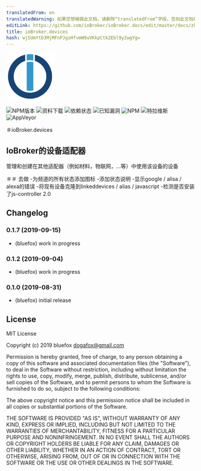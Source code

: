 ```yaml
---
translatedFrom: en
translatedWarning: 如果您想编辑此文档，请删除“translatedFrom”字段，否则此文档将再次自动翻译
editLink: https://github.com/ioBroker/ioBroker.docs/edit/master/docs/zh-cn/adapterref/iobroker.devices/README.md
title: ioBroker.devices
hash: wjSUmYtb3MjMFnPJgsHfvmW9uVKkpCtk2Ebl9y2wgYg=
---
```

![商标](../../../en/adapterref/iobroker.devices/admin/devices.png)

![NPM版本](http://img.shields.io/npm/v/iobroker.devices.svg)
![资料下载](https://img.shields.io/npm/dm/iobroker.devices.svg)
![依赖状态](https://img.shields.io/david/ioBroker/iobroker.devices.svg)
![已知漏洞](https://snyk.io/test/github/ioBroker/ioBroker.devices/badge.svg)
![NPM](https://nodei.co/npm/iobroker.devices.png?downloads=true)
![特拉维斯](http://img.shields.io/travis/ioBroker/ioBroker.devices/master.svg)
![AppVeyor](https://ci.appveyor.com/api/projects/status/github/ioBroker/ioBroker.devices?branch=master&svg=true)

＃ioBroker.devices
## IoBroker的设备适配器
管理和创建在其他适配器（例如材料，物联网，...等）中使用该设备的设备

＃＃ 去做
-为频道的所有状态添加图标
-添加状态说明
-显示google / alisa / alexa的错误
-将现有设备克隆到linkeddevices / alias / javascript
-检测是否安装了js-controller 2.0

## Changelog

### 0.1.7 (2019-09-15)
* (bluefox) work in progress

### 0.1.2 (2019-09-04)
* (bluefox) work in progress

### 0.1.0 (2019-08-31)
* (bluefox) initial release

## License
MIT License

Copyright (c) 2019 bluefox <dogafox@gmail.com>

Permission is hereby granted, free of charge, to any person obtaining a copy
of this software and associated documentation files (the "Software"), to deal
in the Software without restriction, including without limitation the rights
to use, copy, modify, merge, publish, distribute, sublicense, and/or sell
copies of the Software, and to permit persons to whom the Software is
furnished to do so, subject to the following conditions:

The above copyright notice and this permission notice shall be included in all
copies or substantial portions of the Software.

THE SOFTWARE IS PROVIDED "AS IS", WITHOUT WARRANTY OF ANY KIND, EXPRESS OR
IMPLIED, INCLUDING BUT NOT LIMITED TO THE WARRANTIES OF MERCHANTABILITY,
FITNESS FOR A PARTICULAR PURPOSE AND NONINFRINGEMENT. IN NO EVENT SHALL THE
AUTHORS OR COPYRIGHT HOLDERS BE LIABLE FOR ANY CLAIM, DAMAGES OR OTHER
LIABILITY, WHETHER IN AN ACTION OF CONTRACT, TORT OR OTHERWISE, ARISING FROM,
OUT OF OR IN CONNECTION WITH THE SOFTWARE OR THE USE OR OTHER DEALINGS IN THE
SOFTWARE.